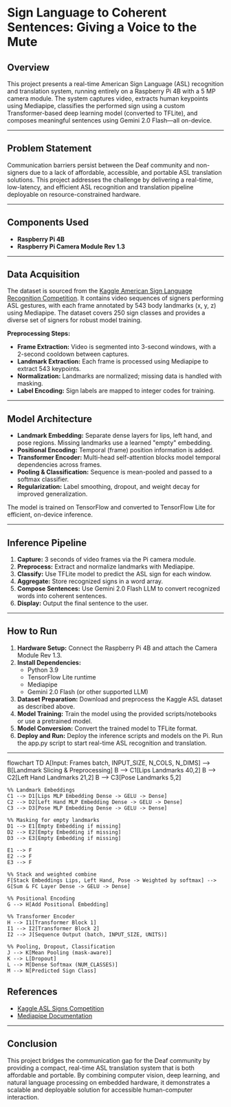 # Sign Language to Coherent Sentences: Giving a Voice to the Mute

## Overview

This project presents a real-time American Sign Language (ASL) recognition and translation system, running entirely on a Raspberry Pi 4B with a 5 MP camera module. The system captures video, extracts human keypoints using Mediapipe, classifies the performed sign using a custom Transformer-based deep learning model (converted to TFLite), and composes meaningful sentences using Gemini 2.0 Flash—all on-device.

---

## Problem Statement

Communication barriers persist between the Deaf community and non-signers due to a lack of affordable, accessible, and portable ASL translation solutions. This project addresses the challenge by delivering a real-time, low-latency, and efficient ASL recognition and translation pipeline deployable on resource-constrained hardware.

---

## Components Used

- **Raspberry Pi 4B**
- **Raspberry Pi Camera Module Rev 1.3**

---

## Data Acquisition

The dataset is sourced from the [Kaggle American Sign Language Recognition Competition](https://www.kaggle.com/competitions/asl-signs). It contains video sequences of signers performing ASL gestures, with each frame annotated by 543 body landmarks (x, y, z) using Mediapipe. The dataset covers 250 sign classes and provides a diverse set of signers for robust model training.

**Preprocessing Steps:**
- **Frame Extraction:** Video is segmented into 3-second windows, with a 2-second cooldown between captures.
- **Landmark Extraction:** Each frame is processed using Mediapipe to extract 543 keypoints.
- **Normalization:** Landmarks are normalized; missing data is handled with masking.
- **Label Encoding:** Sign labels are mapped to integer codes for training.

---

## Model Architecture

- **Landmark Embedding:** Separate dense layers for lips, left hand, and pose regions. Missing landmarks use a learned "empty" embedding.
- **Positional Encoding:** Temporal (frame) position information is added.
- **Transformer Encoder:** Multi-head self-attention blocks model temporal dependencies across frames.
- **Pooling & Classification:** Sequence is mean-pooled and passed to a softmax classifier.
- **Regularization:** Label smoothing, dropout, and weight decay for improved generalization.

The model is trained on TensorFlow and converted to TensorFlow Lite for efficient, on-device inference.

---

## Inference Pipeline

1. **Capture:** 3 seconds of video frames via the Pi camera module.
2. **Preprocess:** Extract and normalize landmarks with Mediapipe.
3. **Classify:** Use TFLite model to predict the ASL sign for each window.
4. **Aggregate:** Store recognized signs in a word array.
5. **Compose Sentences:** Use Gemini 2.0 Flash LLM to convert recognized words into coherent sentences.
6. **Display:** Output the final sentence to the user.

---

## How to Run

1. **Hardware Setup:** Connect the Raspberry Pi 4B and attach the Camera Module Rev 1.3.
2. **Install Dependencies:**
   - Python 3.9
   - TensorFlow Lite runtime
   - Mediapipe
   - Gemini 2.0 Flash (or other supported LLM)
3. **Dataset Preparation:** Download and preprocess the Kaggle ASL dataset as described above.
4. **Model Training:** Train the model using the provided scripts/notebooks or use a pretrained model.
5. **Model Conversion:** Convert the trained model to TFLite format.
6. **Deploy and Run:** Deploy the inference scripts and models on the Pi. Run the app.py script to start real-time ASL recognition and translation.


---
flowchart TD
    A[Input: Frames batch, INPUT_SIZE, N_COLS, N_DIMS] --> B[Landmark Slicing & Preprocessing]
    B --> C1[Lips Landmarks 40,2]
    B --> C2[Left Hand Landmarks 21,2]
    B --> C3[Pose Landmarks 5,2]

    %% Landmark Embeddings
    C1 --> D1[Lips MLP Embedding Dense -> GELU -> Dense]
    C2 --> D2[Left Hand MLP Embedding Dense -> GELU -> Dense]
    C3 --> D3[Pose MLP Embedding Dense -> GELU -> Dense]

    %% Masking for empty landmarks
    D1 --> E1[Empty Embedding if missing]
    D2 --> E2[Empty Embedding if missing]
    D3 --> E3[Empty Embedding if missing]

    E1 --> F
    E2 --> F
    E3 --> F

    %% Stack and weighted combine
    F[Stack Embeddings Lips, Left Hand, Pose -> Weighted by softmax] --> G[Sum & FC Layer Dense -> GELU -> Dense]
    
    %% Positional Encoding
    G --> H[Add Positional Embedding]
    
    %% Transformer Encoder
    H --> I1[Transformer Block 1]
    I1 --> I2[Transformer Block 2]
    I2 --> J[Sequence Output (batch, INPUT_SIZE, UNITS)]
    
    %% Pooling, Dropout, Classification
    J --> K[Mean Pooling (mask-aware)]
    K --> L[Dropout]
    L --> M[Dense Softmax (NUM_CLASSES)]
    M --> N[Predicted Sign Class]
## References

- [Kaggle ASL Signs Competition](https://www.kaggle.com/competitions/asl-signs)
- [Mediapipe Documentation](https://ai.google.dev/edge/mediapipe/solutions/guide)

---

## Conclusion

This project bridges the communication gap for the Deaf community by providing a compact, real-time ASL translation system that is both affordable and portable. By combining computer vision, deep learning, and natural language processing on embedded hardware, it demonstrates a scalable and deployable solution for accessible human-computer interaction.
